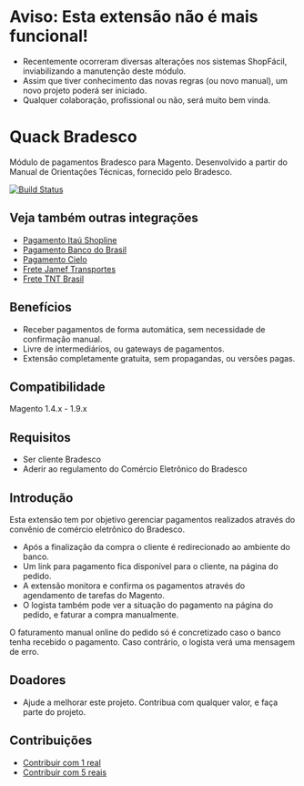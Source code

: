 # Aviso: Esta extensão não é mais funcional!
 - Recentemente ocorreram diversas alterações nos sistemas ShopFácil, inviabilizando a manutenção deste módulo.
 - Assim que tiver conhecimento das novas regras (ou novo manual), um novo projeto poderá ser iniciado.
 - Qualquer colaboração, profissional ou não, será muito bem vinda.

# Quack Bradesco
Módulo de pagamentos Bradesco para Magento.
Desenvolvido a partir do Manual de Orientações Técnicas, fornecido pelo Bradesco.

[![Build Status](https://travis-ci.org/rafaelpatro/Quack_Bradesco.svg?style=flat)](https://travis-ci.org/rafaelpatro/Quack_Bradesco)

## Veja também outras integrações
 - [Pagamento Itaú Shopline](https://github.com/rafaelpatro/Quack_Itau)
 - [Pagamento Banco do Brasil](https://github.com/rafaelpatro/Quack_BB)
 - [Pagamento Cielo](https://github.com/rafaelpatro/Quack_Cielo)
 - [Frete Jamef Transportes](https://github.com/rafaelpatro/Quack_Jamef)
 - [Frete TNT Brasil](https://github.com/rafaelpatro/Quack_TntBrasil)

## Benefícios
 - Receber pagamentos de forma automática, sem necessidade de confirmação manual.
 - Livre de intermediários, ou gateways de pagamentos.
 - Extensão completamente gratuita, sem propagandas, ou versões pagas.

## Compatibilidade
Magento 1.4.x - 1.9.x

## Requisitos
 - Ser cliente Bradesco
 - Aderir ao regulamento do Comércio Eletrônico do Bradesco

## Introdução
Esta extensão tem por objetivo gerenciar pagamentos realizados através do convênio de comércio eletrônico do Bradesco.

* Após a finalização da compra o cliente é redirecionado ao ambiente do banco.
* Um link para pagamento fica disponível para o cliente, na página do pedido.
* A extensão monitora e confirma os pagamentos através do agendamento de tarefas do Magento.
* O logista também pode ver a situação do pagamento na página do pedido, e faturar a compra manualmente.

O faturamento manual online do pedido só é concretizado caso o banco tenha recebido o pagamento. Caso contrário, o logista verá uma mensagem de erro.

## Doadores
 - Ajude a melhorar este projeto. Contribua com qualquer valor, e faça parte do projeto.

## Contribuições
 - [Contribuir com 1 real](https://www.paypal.com/cgi-bin/webscr?cmd=_s-xclick&hosted_button_id=B3NHN3FQG4VDJ)
 - [Contribuir com 5 reais](https://www.paypal.com/cgi-bin/webscr?cmd=_s-xclick&hosted_button_id=M2V5ZU4PN5QYY)
